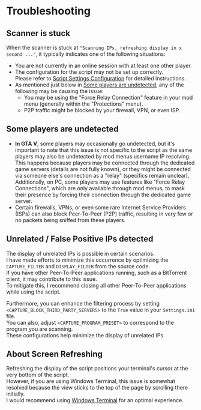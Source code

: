 # Troubleshooting

## Scanner is stuck

When the scanner is stuck at `"Scanning IPs, refreshing display in x second ..."`, it typically indicates one of the following situations:

- You are not currently in an online session with at least one other player.
- The configuration for the script may not be set up correctly.  
  Please refer to [Script Settings Configuration](SCRIPT_CONFIGURATION.md#script-settings-configuration) for detailed instructions.
- As mentioned just below in [Some players are undetected](#some-players-are-undetected), any of the following may be causing the issue:
  - You may be using the "Force Relay Connection" feature in your mod menu (generally within the "Protections" menu).
  - P2P traffic might be blocked by your firewall, VPN, or even ISP.

## Some players are undetected

- **In GTA V**, some players may occasionally go undetected, but it's important to note that this issue is not specific to the script as the same players may also be undetected by mod menus username IP resolving.  
  This happens because players may be connected through the dedicated game servers (details are not fully known), or they might be connected via someone else's connection as a "relay" (specifics remain unclear).  
  Additionally, on PC, some players may use features like "Force Relay Connections", which are only available through mod menus, to mask their presence by forcing their connection through the dedicated game server.
- Certain firewalls, VPNs, or even some rare Internet Service Providers (ISPs) can also block Peer-To-Peer (P2P) traffic, resulting in very few or no packets being sniffed from these players.

## Unrelated / False Positive IPs detected

The display of unrelated IPs is possible in certain scenarios.  
I have made efforts to minimize this occurrence by optimizing the `CAPTURE_FILTER` and `DISPLAY_FILTER` from the source code.  
If you have other Peer-To-Peer applications running, such as a BitTorrent client, it may contribute to this issue.  
To mitigate this, I recommend closing all other Peer-To-Peer applications while using the script.

Furthermore, you can enhance the filtering process by setting `<CAPTURE_BLOCK_THIRD_PARTY_SERVERS>` to the `True` value in your `Settings.ini` file.  
You can also, adjust `<CAPTURE_PROGRAM_PRESET>` to correspond to the program you are scanning.  
These configurations help minimize the display of unrelated IPs.

## About Screen Refreshing

Refreshing the display of the script positions your terminal's cursor at the very bottom of the script.  
However, if you are using Windows Terminal, this issue is somewhat resolved because the view sticks to the top of the page by scrolling there initially.  
I would recommend using [Windows Terminal](https://learn.microsoft.com/en-us/windows/terminal/) for an optimal experience.
